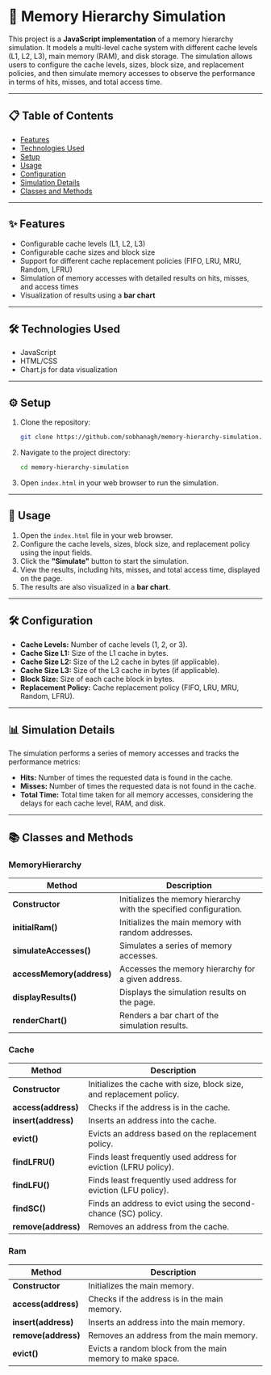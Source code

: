# 🧠 Memory Hierarchy Simulation  

This project is a **JavaScript implementation** of a memory hierarchy simulation. It models a multi-level cache system with different cache levels (L1, L2, L3), main memory (RAM), and disk storage. The simulation allows users to configure the cache levels, sizes, block size, and replacement policies, and then simulate memory accesses to observe the performance in terms of hits, misses, and total access time.  

---

## 📋 Table of Contents  
- [Features](#✨-features)  
- [Technologies Used](#🛠️-technologies-used)  
- [Setup](#⚙️-setup)  
- [Usage](#🚀-usage)  
- [Configuration](#🛠️-configuration)  
- [Simulation Details](#📊-simulation-details)  
- [Classes and Methods](#📚-classes-and-methods)  


---

## ✨ Features  
- Configurable cache levels (L1, L2, L3)  
- Configurable cache sizes and block size  
- Support for different cache replacement policies (FIFO, LRU, MRU, Random, LFRU)  
- Simulation of memory accesses with detailed results on hits, misses, and access times  
- Visualization of results using a **bar chart**  

---

## 🛠️ Technologies Used  
- JavaScript  
- HTML/CSS  
- Chart.js for data visualization  

---

## ⚙️ Setup  
1. Clone the repository:  
   ```bash
   git clone https://github.com/sobhanagh/memory-hierarchy-simulation.git

2. Navigate to the project directory:

   ```bash
   cd memory-hierarchy-simulation
   ```
3. Open `index.html` in your web browser to run the simulation.

---

## 🚀 Usage

1. Open the `index.html` file in your web browser.
2. Configure the cache levels, sizes, block size, and replacement policy using the input fields.
3. Click the **"Simulate"** button to start the simulation.
4. View the results, including hits, misses, and total access time, displayed on the page.
5. The results are also visualized in a **bar chart**.

---

## 🛠️ Configuration

* **Cache Levels:** Number of cache levels (1, 2, or 3).
* **Cache Size L1:** Size of the L1 cache in bytes.
* **Cache Size L2:** Size of the L2 cache in bytes (if applicable).
* **Cache Size L3:** Size of the L3 cache in bytes (if applicable).
* **Block Size:** Size of each cache block in bytes.
* **Replacement Policy:** Cache replacement policy (FIFO, LRU, MRU, Random, LFRU).

---

## 📊 Simulation Details

The simulation performs a series of memory accesses and tracks the performance metrics:

* **Hits:** Number of times the requested data is found in the cache.
* **Misses:** Number of times the requested data is not found in the cache.
* **Total Time:** Total time taken for all memory accesses, considering the delays for each cache level, RAM, and disk.

---

## 📚 Classes and Methods

### MemoryHierarchy

| **Method**                | **Description**                                                    |
| ------------------------- | ------------------------------------------------------------------ |
| **Constructor**           | Initializes the memory hierarchy with the specified configuration. |
| **initialRam()**          | Initializes the main memory with random addresses.                 |
| **simulateAccesses()**    | Simulates a series of memory accesses.                             |
| **accessMemory(address)** | Accesses the memory hierarchy for a given address.                 |
| **displayResults()**      | Displays the simulation results on the page.                       |
| **renderChart()**         | Renders a bar chart of the simulation results.                     |


### Cache

| **Method**          | **Description**                                                      |
| ------------------- | -------------------------------------------------------------------- |
| **Constructor**     | Initializes the cache with size, block size, and replacement policy. |
| **access(address)** | Checks if the address is in the cache.                               |
| **insert(address)** | Inserts an address into the cache.                                   |
| **evict()**         | Evicts an address based on the replacement policy.                   |
| **findLFRU()**      | Finds least frequently used address for eviction (LFRU policy).      |
| **findLFU()**       | Finds least frequently used address for eviction (LFU policy).       |
| **findSC()**        | Finds an address to evict using the second-chance (SC) policy.       |
| **remove(address)** | Removes an address from the cache.                                   |


### Ram

| **Method**          | **Description**                                           |
| ------------------- | --------------------------------------------------------- |
| **Constructor**     | Initializes the main memory.                              |
| **access(address)** | Checks if the address is in the main memory.              |
| **insert(address)** | Inserts an address into the main memory.                  |
| **remove(address)** | Removes an address from the main memory.                  |
| **evict()**         | Evicts a random block from the main memory to make space. |


